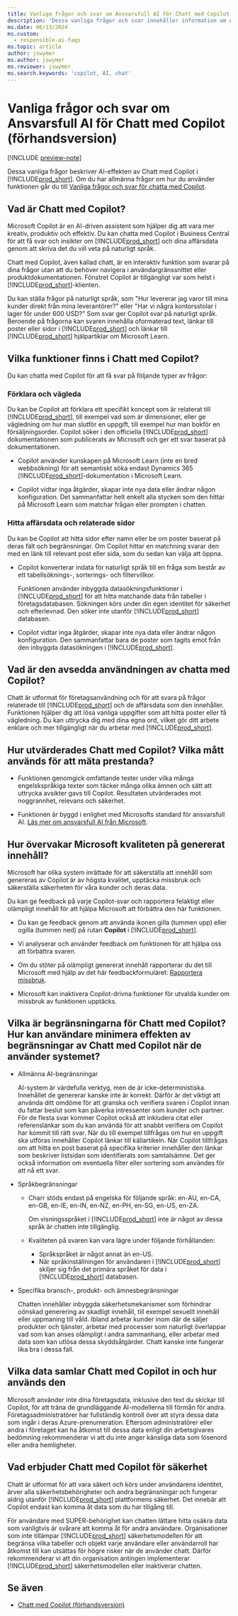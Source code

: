 ```yaml
---
title: Vanliga frågor och svar om Ansvarsfull AI för Chatt med Copilot (förhandsversion)
description: 'Dessa vanliga frågor och svar innehåller information om AI-tekniken som används för Chatt med Copilot i Business Central. Den innehåller också viktiga saker att tänka på och information om hur AI används, hur den har testats och utvärderats samt eventuella specifika begränsningar.'
ms.date: 06/13/2024
ms.custom:
  - responsible-ai-faqs
ms.topic: article
author: jswymer
ms.author: jswymer
ms.reviewer: jswymer
ms.search.keywords: 'copilot, AI, chat'
---
```

# Vanliga frågor och svar om Ansvarsfull AI för Chatt med Copilot (förhandsversion)

[!INCLUDE [preview-note](~/../shared-content/shared/preview-includes/production-ready-preview-dynamics365.md)]

Dessa vanliga frågor beskriver AI-effekten av Chatt med Copilot i [!INCLUDE[prod_short](includes/prod_short.md)]. Om du har allmänna frågor om hur du använder funktionen går du till [Vanliga frågor och svar för chatta med Copilot](chat-with-copilot-faq.md).

## Vad är Chatt med Copilot?

Microsoft Copilot är en AI-driven assistent som hjälper dig att vara mer kreativ, produktiv och effektiv. Du kan chatta med Copilot i Business Central för att få svar och insikter om [!INCLUDE[prod_short](includes/prod_short.md)] och dina affärsdata genom att skriva det du vill veta på naturligt språk.

Chatt med Copilot, även kallad chatt, är en interaktiv funktion som svarar på dina frågor utan att du behöver navigera i användargränssnittet eller produktdokumentationen. Fönstret Copilot är tillgängligt var som helst i [!INCLUDE[prod_short](includes/prod_short.md)]-klienten.

Du kan ställa frågor på naturligt språk, som "Hur levererar jag varor till mina kunder direkt från mina leverantörer?" eller "Har vi några kontorsstolar i lager för under 600 USD?" Som svar ger Copilot svar på naturligt språk. Beroende på frågorna kan svaren innehålla oformaterad text, länkar till poster eller sidor i [!INCLUDE[prod_short](includes/prod_short.md)] och länkar till [!INCLUDE[prod_short](includes/prod_short.md)] hjälpartiklar om Microsoft Learn.

## Vilka funktioner finns i Chatt med Copilot?

Du kan chatta med Copilot för att få svar på följande typer av frågor:

### Förklara och vägleda

Du kan be Copilot att förklara ett specifikt koncept som är relaterat till [!INCLUDE[prod_short](includes/prod_short.md)], till exempel vad som är dimensioner, eller ge vägledning om hur man slutför en uppgift, till exempel hur man bokför en försäljningsorder. Copilot söker i den officiella [!INCLUDE[prod_short](includes/prod_short.md)] dokumentationen som publicerats av Microsoft och ger ett svar baserat på dokumentationen.

- Copilot använder kunskapen på Microsoft Learn (inte en bred webbsökning) för att semantiskt söka endast Dynamics 365 [!INCLUDE[prod_short](includes/prod_short.md)]-dokumentation i Microsoft Learn.

- Copilot vidtar inga åtgärder, skapar inte nya data eller ändrar någon konfiguration. Det sammanfattar helt enkelt alla stycken som den hittar på Microsoft Learn som matchar frågan eller prompten i chatten.

### Hitta affärsdata och relaterade sidor

Du kan be Copilot att hitta sidor efter namn eller be om poster baserat på deras fält och begränsningar. Om Copilot hittar en matchning svarar den med en länk till relevant post eller sida, som du sedan kan välja att öppna.

- Copilot konverterar indata för naturligt språk till en fråga som består av ett tabellsöknings-, sorterings- och filtervillkor.

  Funktionen använder inbyggda datasökningsfunktioner i [!INCLUDE[prod_short](includes/prod_short.md)] för att hitta matchande data från tabeller i företagsdatabasen. Sökningen körs under din egen identitet för säkerhet och efterlevnad. Den söker inte utanför [!INCLUDE[prod_short](includes/prod_short.md)] databasen.

- Copilot vidtar inga åtgärder, skapar inte nya data eller ändrar någon konfiguration. Den sammanfattar bara de poster som tagits emot från den inbyggda datasökningen i [!INCLUDE[prod_short](includes/prod_short.md)]. 

## Vad är den avsedda användningen av chatta med Copilot?

Chatt är utformat för företagsanvändning och för att svara på frågor relaterade till [!INCLUDE[prod_short](includes/prod_short.md)] och de affärsdata som den innehåller. Funktionen hjälper dig att lösa vanliga uppgifter som att hitta poster eller få vägledning. Du kan uttrycka dig med dina egna ord, vilket gör ditt arbete enklare och mer tillgängligt när du arbetar med [!INCLUDE[prod_short](includes/prod_short.md)].

## Hur utvärderades Chatt med Copilot? Vilka mått används för att mäta prestanda?

- Funktionen genomgick omfattande tester under vilka många engelskspråkiga texter som täcker många olika ämnen och sätt att uttrycka avsikter gavs till Copilot. Resultaten utvärderades mot noggrannhet, relevans och säkerhet.
  
- Funktionen är byggd i enlighet med Microsofts standard för ansvarsfull AI. [Läs mer om ansvarsfull AI från Microsoft](https://aka.ms/RAI).

## Hur övervakar Microsoft kvaliteten på genererat innehåll?

Microsoft har olika system inrättade för att säkerställa att innehåll som genereras av Copilot är av högsta kvalitet, upptäcka missbruk och säkerställa säkerheten för våra kunder och deras data.

Du kan ge feedback på varje Copilot-svar och rapportera felaktigt eller olämpligt innehåll för att hjälpa Microsoft att förbättra den här funktionen. 

- Du kan ge feedback genom att använda ikonen gilla (tummen upp) eller ogilla (tummen ned) på rutan **Copilot** i [!INCLUDE[prod_short](includes/prod_short.md)].
  
- Vi analyserar och använder feedback om funktionen för att hjälpa oss att förbättra svaren.
  
- Om du stöter på olämpligt genererat innehåll rapporterar du det till Microsoft med hjälp av det här feedbackformuläret: [Rapportera missbruk](https://go.microsoft.com/fwlink/?linkid=2249810).
  
- Microsoft kan inaktivera Copilot-drivna funktioner för utvalda kunder om missbruk av funktionen upptäcks.

## Vilka är begränsningarna för Chatt med Copilot? Hur kan användare minimera effekten av begränsningar av Chatt med Copilot när de använder systemet?

- Allmänna AI-begränsningar

  AI-system är värdefulla verktyg, men de är icke-deterministiska. Innehållet de genererar kanske inte är korrekt. Därför är det viktigt att använda ditt omdöme för att granska och verifiera svaren i Copilot innan du fattar beslut som kan påverka intressenter som kunder och partner. För de flesta svar kommer Copilot också att inkludera citat eller referenslänkar som du kan använda för att snabbt verifiera om Copilot har kommit till rätt svar. När du till exempel tillfrågas om hur en uppgift ska utföras innehåller Copilot länkar till källartikeln. När Copilot tillfrågas om att hitta en post baserat på specifika kriterier innehåller den länkar som beskriver listsidan som identifierats som samtalsämne. Det ger också information om eventuella filter eller sortering som användes för att nå ett svar.

- Språkbegränsningar

  - Charr stöds endast på engelska för följande språk: en-AU, en-CA, en-GB, en-IE, en-IN, en-NZ, en-PH, en-SG, en-US, en-ZA.

    Om visningsspråket i [!INCLUDE[prod_short](includes/prod_short.md)] inte är något av dessa språk är chatten inte tillgänglig.

  - Kvaliteten på svaren kan vara lägre under följande förhållanden:
    - Språkspråket är något annat än en-US.
    - När språkinställningen för användaren i [!INCLUDE[prod_short](includes/prod_short.md)] skiljer sig från det primära språket för data i [!INCLUDE[prod_short](includes/prod_short.md)] databasen.

- Specifika bransch-, produkt- och ämnesbegränsningar

   Chatten innehåller inbyggda säkerhetsmekanismer som förhindrar oönskad generering av skadligt innehåll, till exempel sexuellt innehåll eller uppmaning till våld. Ibland arbetar kunder inom där de säljer produkter och tjänster, arbetar med processer som naturligt överlappar vad som kan anses olämpligt i andra sammanhang, eller arbetar med data som kan utlösa dessa skyddsåtgärder. Chatt kanske inte fungerar lika bra i dessa fall.

<!--## What operational factors and settings allow for effective and responsible use of the feature?-->

## Vilka data samlar Chatt med Copilot in och hur används den

Microsoft använder inte dina företagsdata, inklusive den text du skickar till Copilot, för att träna de grundläggande AI-modellerna till förmån för andra. Företagsadministratörer har fullständig kontroll över att styra dessa data som ingår i deras Azure-prenumeration. Eftersom administratörer eller andra i företaget kan ha åtkomst till dessa data enligt din arbetsgivares bedömning rekommenderar vi att du inte anger känsliga data som lösenord eller andra hemligheter.

## Vad erbjuder Chatt med Copilot för säkerhet

Chatt är utformat för att vara säkert och körs under användarens identitet, ärver alla säkerhetsbehörigheter och andra begränsningar och fungerar aldrig utanför [!INCLUDE[prod_short](includes/prod_short.md)] plattformens säkerhet. Det innebär att Copilot endast kan komma åt data som du har tillgång till.

För användare med SUPER-behörighet kan chatten lättare hitta osäkra data som vanligtvis är svårare att komma åt för andra användare. Organisationer som inte tillämpar [!INCLUDE[prod_short](includes/prod_short.md)] säkerhetsmodellen för att begränsa vilka tabeller och objekt varje användare eller användarroll har åtkomst till kan utsättas för högre risker när de använder chatt. Därför rekommenderar vi att din organisation antingen implementerar [!INCLUDE[prod_short](includes/prod_short.md)] säkerhetsmodellen eller inaktiverar chatten.

## Se även

- [Chatt med Copilot (förhandsversion)](chat-with-copilot.md)

